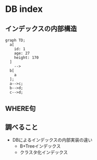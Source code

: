# DB index

## インデックスの内部構造
```mermaid
graph TD;
  a[
    id: 1
    age: 27
    height: 170
  ]
    -->
  b[
    a
  ];
  a-->c;
  b-->d;
  c-->d;
```

## WHERE句


## 調べること
- DBによるインデックスの内部実装の違い
  - B+Treeインデックス
  - クラスタ化インデックス